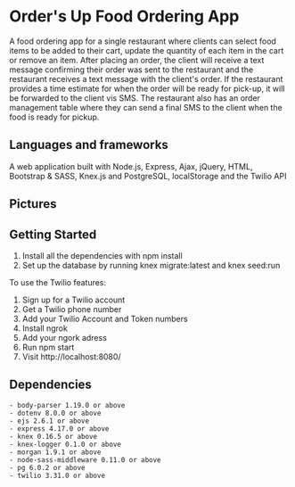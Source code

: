# Order's Up Food Ordering App

A food ordering app for a single restaurant where clients can select food items to be added to their cart, update the quantity of each item in the cart or remove an item. After placing an order, the client will receive a text message confirming their order was sent to the restaurant and the restaurant receives a text message with the client's order. If the restaurant provides a time estimate for when the order will be ready for pick-up, it will be forwarded to the client vis SMS. The restaurant also has an order management table where they can send a final SMS to the client when the food is ready for pickup.


## Languages and frameworks

A web application built with Node.js, Express, Ajax, jQuery, HTML, Bootstrap & SASS, Knex.js and PostgreSQL, localStorage and the Twilio API


## Pictures



## Getting Started

1. Install all the dependencies with npm install
2. Set up the database by running knex migrate:latest and knex seed:run

To use the Twilio features:

1. Sign up for a Twilio account
2. Get a Twilio phone number
3. Add your Twilio Account and Token numbers
4. Install ngrok
5. Add your ngork adress
6. Run npm start
7. Visit http://localhost:8080/


## Dependencies

    - body-parser 1.19.0 or above
    - dotenv 8.0.0 or above
    - ejs 2.6.1 or above
    - express 4.17.0 or above
    - knex 0.16.5 or above
    - knex-logger 0.1.0 or above
    - morgan 1.9.1 or above
    - node-sass-middleware 0.11.0 or above
    - pg 6.0.2 or above
    - twilio 3.31.0 or above
